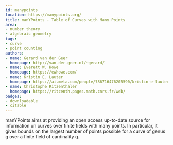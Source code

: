 ```yaml
---
id: manypoints
location: https://manypoints.org/
title: manYPoints - Table of Curves with Many Points
area:
- number theory
- algebraic geometry
tags:
- curve
- point counting
authors:
- name: Gerard van der Geer
  homepage: http://van-der-geer.nl/~gerard/
- name: Everett W. Howe
  homepage: https://ewhowe.com/
- name: Kristin E. Lauter
  homepage: https://ai.meta.com/people/786716476205590/kristin-e-lauter/
- name: Christophe Ritzenthaler
  homepage: https://ritzenth.pages.math.cnrs.fr/web/
badges:
- downloadable
- citable
---
```


manYPoints aims at providing an open access up-to-date source for information on curves over finite fields with many points.  In particular, it gives bounds on the largest number of points possible for a curve of genus g over a finite field of cardinality q.